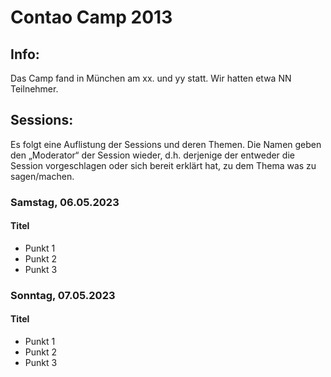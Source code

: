 # Contao Camp 2013

## Info:
Das Camp fand in München am xx. und yy statt. Wir hatten etwa NN Teilnehmer.


## Sessions:
Es folgt eine Auflistung der Sessions und deren Themen. Die Namen geben den
„Moderator“ der Session wieder, d.h. derjenige der entweder die Session
vorgeschlagen oder sich bereit erklärt hat, zu dem Thema was zu sagen/machen.

### Samstag, 06.05.2023


#### Titel

* Punkt 1
* Punkt 2
* Punkt 3


### Sonntag, 07.05.2023

#### Titel

* Punkt 1
* Punkt 2
* Punkt 3
